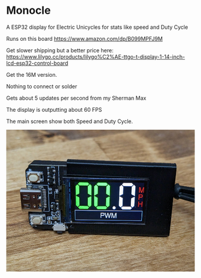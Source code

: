 # Monocle
A ESP32 display for Electric Unicycles for stats like speed and Duty Cycle

Runs on this board
https://www.amazon.com/dp/B099MPFJ9M

Get slower shipping but a better price here:
https://www.lilygo.cc/products/lilygo%C2%AE-ttgo-t-display-1-14-inch-lcd-esp32-control-board

Get the 16M version.
 
Nothing to connect or solder
 
Gets about 5 updates per second from my Sherman Max

The display is outputting about 60 FPS

The main screen show both Speed and Duty Cycle.

![interface](images/interface.jpg)
